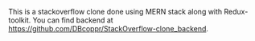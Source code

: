 This is a stackoverflow clone done using MERN stack along with Redux-toolkit. You can find backend at https://github.com/DBcoppr/StackOverflow-clone_backend.




